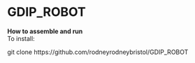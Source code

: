 # GDIP_ROBOT
<b>How to assemble and run</b>
<br>
To install:
<br>
<div>git clone https://github.com/rodneyrodneybristol/GDIP_ROBOT</div>

